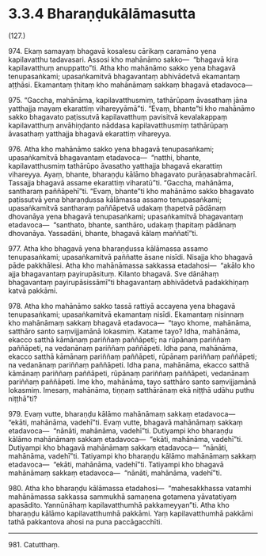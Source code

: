 # 3.3.4 Bharaṇḍukālāmasutta

(127.)

974\. Ekaṃ samayaṃ bhagavā kosalesu cārikaṃ caramāno yena kapilavatthu tadavasari. Assosi kho mahānāmo sakko—  “bhagavā kira kapilavatthuṃ anuppatto”ti. Atha kho mahānāmo sakko yena bhagavā tenupasaṅkami; upasaṅkamitvā bhagavantaṃ abhivādetvā ekamantaṃ aṭṭhāsi. Ekamantaṃ ṭhitaṃ kho mahānāmaṃ sakkaṃ bhagavā etadavoca—

975\. “Gaccha, mahānāma, kapilavatthusmiṃ, tathārūpaṃ āvasathaṃ jāna yatthajja mayaṃ ekarattiṃ vihareyyāmā”ti. “Evaṃ, bhante”ti kho mahānāmo sakko bhagavato paṭissutvā kapilavatthuṃ pavisitvā kevalakappaṃ kapilavatthuṃ anvāhiṇḍanto nāddasa kapilavatthusmiṃ tathārūpaṃ āvasathaṃ yatthajja bhagavā ekarattiṃ vihareyya.

976\. Atha kho mahānāmo sakko yena bhagavā tenupasaṅkami; upasaṅkamitvā bhagavantaṃ etadavoca—  “natthi, bhante, kapilavatthusmiṃ tathārūpo āvasatho yatthajja bhagavā ekarattiṃ vihareyya. Ayaṃ, bhante, bharaṇḍu kālāmo bhagavato purāṇasabrahmacārī. Tassajja bhagavā assame ekarattiṃ viharatū”ti. “Gaccha, mahānāma, santharaṃ paññāpehī”ti. “Evaṃ, bhante”ti kho mahānāmo sakko bhagavato paṭissutvā yena bharaṇḍussa kālāmassa assamo tenupasaṅkami; upasaṅkamitvā santharaṃ paññāpetvā udakaṃ ṭhapetvā pādānaṃ dhovanāya yena bhagavā tenupasaṅkami; upasaṅkamitvā bhagavantaṃ etadavoca—  “santhato, bhante, santhāro, udakaṃ ṭhapitaṃ pādānaṃ dhovanāya. Yassadāni, bhante, bhagavā kālaṃ maññatī”ti.

977\. Atha kho bhagavā yena bharaṇḍussa kālāmassa assamo tenupasaṅkami; upasaṅkamitvā paññatte āsane nisīdi. Nisajja kho bhagavā pāde pakkhālesi. Atha kho mahānāmassa sakkassa etadahosi—  “akālo kho ajja bhagavantaṃ payirupāsituṃ. Kilanto bhagavā. Sve dānāhaṃ bhagavantaṃ payirupāsissāmī”ti bhagavantaṃ abhivādetvā padakkhiṇaṃ katvā pakkāmi.

978\. Atha kho mahānāmo sakko tassā rattiyā accayena yena bhagavā tenupasaṅkami; upasaṅkamitvā ekamantaṃ nisīdi. Ekamantaṃ nisinnaṃ kho mahānāmaṃ sakkaṃ bhagavā etadavoca—  “tayo khome, mahānāma, satthāro santo saṃvijjamānā lokasmiṃ. Katame tayo? Idha, mahānāma, ekacco satthā kāmānaṃ pariññaṃ paññāpeti; na rūpānaṃ pariññaṃ paññāpeti, na vedanānaṃ pariññaṃ paññāpeti. Idha pana, mahānāma, ekacco satthā kāmānaṃ pariññaṃ paññāpeti, rūpānaṃ pariññaṃ paññāpeti; na vedanānaṃ pariññaṃ paññāpeti. Idha pana, mahānāma, ekacco satthā kāmānaṃ pariññaṃ paññāpeti, rūpānaṃ pariññaṃ paññāpeti, vedanānaṃ pariññaṃ paññāpeti. Ime kho, mahānāma, tayo satthāro santo saṃvijjamānā lokasmiṃ. Imesaṃ, mahānāma, tiṇṇaṃ satthārānaṃ ekā niṭṭhā udāhu puthu niṭṭhā”ti?

979\. Evaṃ vutte, bharaṇḍu kālāmo mahānāmaṃ sakkaṃ etadavoca—  “ekāti, mahānāma, vadehī”ti. Evaṃ vutte, bhagavā mahānāmaṃ sakkaṃ etadavoca—  “nānāti, mahānāma, vadehī”ti. Dutiyampi kho bharaṇḍu kālāmo mahānāmaṃ sakkaṃ etadavoca—  “ekāti, mahānāma, vadehī”ti. Dutiyampi kho bhagavā mahānāmaṃ sakkaṃ etadavoca—  “nānāti, mahānāma, vadehī”ti. Tatiyampi kho bharaṇḍu kālāmo mahānāmaṃ sakkaṃ etadavoca—  “ekāti, mahānāma, vadehī”ti. Tatiyampi kho bhagavā mahānāmaṃ sakkaṃ etadavoca—  “nānāti, mahānāma, vadehī”ti.

980\. Atha kho bharaṇḍu kālāmassa etadahosi—  “mahesakkhassa vatamhi mahānāmassa sakkassa sammukhā samaṇena gotamena yāvatatiyaṃ apasādito. Yannūnāhaṃ kapilavatthumhā pakkameyyan”ti. Atha kho bharaṇḍu kālāmo kapilavatthumhā pakkāmi. Yaṃ kapilavatthumhā pakkāmi tathā pakkantova ahosi na puna paccāgacchīti.

---

981\. Catutthaṃ.
